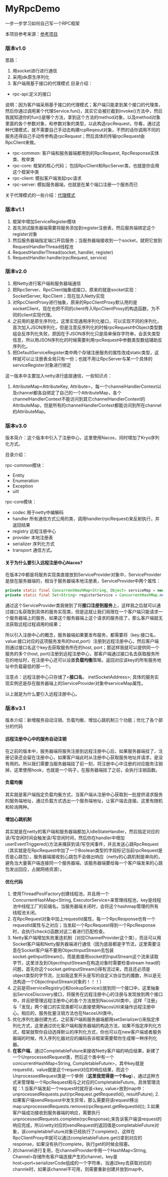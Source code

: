 # MyRpcDemo
一步一步学习如何自己写一个RPC框架

本项目参考来源：[参考项目](https://github.com/CN-GuoZiyang/My-RPC-Framework)  

### 版本v1.0
思路：
1. 用socket进行进行通信
2. 采用jdk原生序列化
3. 客户端用基于接口的代理模式
目录介绍：
- rpc-api:定义的接口

说明：因为客户端采用基于接口的代理模式；客户端只能拿到某个接口的代理类，然后你通过调用某个代理Service.fun()，其实它会被拦截到invoke()方法中，然后我就知道你的fun()是哪个方法，拿到这个方法的method对象，以及method对象里面的各个参数对象，和参数对象的类型，以此构造rpcRequest，你看，通过这种代理模式，就不需要自己手动去构建rcpReqesut对象，不然的话你调用不同的服务还得自己手动传参构造rpcRequest；然后具体的传输rpcRequest由RpcClient来做。
- rpc-common: 客户端和服务器端都用到的RpcRequest, RpcResponse实体类、枚举类
- rpc-core: 框架的核心代码；
包括RpcClient和RpcServer类，也就是你会用这个框架中类
- rpc-client: 模拟客户端发起rpc请求
- rpc-server: 模拟服务器端，也就是在某个端口注册一个服务而已

关于代理模式的一些介绍：[代理模式](https://winterliu1020.github.io/winterliu-notes/1-Java%20%E5%9F%BA%E7%A1%80/Java%E4%B8%AD%E7%9A%84%E4%BB%A3%E7%90%86%E7%B1%BBProxy%E5%92%8CInvocationHandler.html)

### 版本v1.1
1. 框架中增加ServiceRegister模块
2. 首先测试服务器端需要将服务添加到register注册表，然后服务端绑定这个register对象
3. 然后服务器端指定端口开启服务；当服务器端接收到一个socket，就把它放到RequestHandlerThread线程池
4. RequestHandlerThread(socket, handler, register)
5. RequestHandler.handler(rpcRequest, service)

### 版本v2.0
1. 用Netty进行客户端和服务器端通信
2. 把RpcServer、RpcClient抽象成接口，原来的就是socket实现：SocketServer, RpcClient；现在加入Netty实现
3. 对RpcClientProxy进行抽象，原来的RpcClientProxy默认用的是socketClient，现在也把不同的client传入RpcClientProxy的构造函数，为不同的client实现代理。
4. 之前用的是原生序列化，这里实现通用序列化接口，可以实现不同的序列化，首次加入JSON序列化，但是注意反序列化的时候rpcRequest中Object类型数组会反序列化失败，原因在于JSON序列化只是简单保存字符串，会丢失类型信息，所以用JSON序列化的时候需要利用rpcRequest中参数类型数组辅助反序列化。
5. 把DefaultServiceRegister类中两个存储注册服务的属性改成static类型，这样就可以让注册表全局只有一份；也就不用让RpcServer与某一个具体的serviceRegister对象进行绑定

这一版本中主要加入netty进行底层通信，一些知识点：
1. AttributeMap<AttributeKey, Attribute>，每一个channelHandlerContext以及channel都各自绑定了自己的一个AttributeMap，各个channelHandlerContext不能访问到其它channelHandlerContext的AttributeMap，但是所有的channelHandlerContext都能访问到所在channel的AttributeMap。

### 版本v3.0
版本简介：这个版本中引入了注册中心，这里使用Nacos，同时增加了Kryo序列化方式。  

目录介绍：  

rpc-common模块：
- Entity 
- Enumeration  
- Exception
- uitl

rpc-core模块：
- codec 用于netty中编解码
- handler 所有通信方式公用的类，调用handler(rpcRequest)来反射执行，并返回结果
- registry 远程注册中心
- provider 本地注册表
- serializer 序列化方式
- transport 通信方式。

#### 关于为什么要引入远程注册中心Nacos?
在版本2中都是将服务实现类直接放到ServiceProvider对象中，ServiceProvider是放在服务器端的，相当于服务器端本地注册表，ServiceProvider中两个属性：  
``` java
private static final ConcurrentHashMap<String, Object> serviceMap = new ConcurrentHashMap<>(); // 接口名，service；因为同一个service可能实现了很多接口（多个接口可能注册到同一个服务实现类上）
private static final Set<String> registerService = ConcurrentHashMap.newKeySet(); // 放所有服务实现类的名字；一个线程安全的set；只是起到一个防止重复添加同一个服务实现类
```
通过这个ServiceProvider类我做到了将**接口注册到服务**上，这样我之后就可以通过接口名获取到具体的服务实现类，但是这就让我们局限在一个客户端只能请求一个服务器端上的服务，如果这个服务器端上这个请求的服务挂了，那么客户端就无法获取远程过程调用的结果；  

所以引入注册中心的概念，服务器端如果要发布服务，都需要将（key:接口名，value:接口对应的这项服务发布的host,port）注册到远程注册中心，然后客户端则通过接口名这个key去获取服务所在的host, port；那这样我就可以提供同一个服务的多个(host, port)注册到远程注册中心，那客户端通过接口名去获取服务所在的地址时，在注册中心还可以设置**负载均衡**策略，返回对应该key的所有服务地址中负载最低的那一个。  

注意点：远程注册中心只存储了<**接口名**， inetSocketAddress>; 具体的服务实现实例还是存在服务器端上的ServiceProvider对象中serviceMap属性。  

以上就是为什么要引入远程注册中心。

### 版本v3.1
版本介绍：新增服务自动注销、负载均衡、增加心跳机制三个功能；优化了各个部分的代码
#### 远程注册中心中的服务自动注销
在之前的版本中，服务器端将服务注册到远程注册中心后，如果服务器端挂了，注册记录还会留在注册中心，如果客户端此时从注册中心获取服务地址并请求，是没有用的。所以我们需要当服务器端挂了前一刻，将注册中心中注册的对应服务注销掉，这里使用hook，也就是一个钩子，在服务器端挂了之前，会执行注销函数。
#### 负载均衡
其实就是客户端指定负载均衡方式，当客户端从注册中心获取到一批提供请求服务的服务端地址，通过负载方式选出一个服务端地址，让客户端去连接。这里有随机和轮询两种。
#### 增加心跳机制
其实就是在netty的客户端和服务器端都加入IdleStateHandler，然后指定对应的读/写空闲时间会触发读/写空闲时间，然后你在handler中增加userEventTriggered()方法来捕获到读/写空闲事件，并且发送心跳RpcRequest（其实就是在RpcRequest中加了一个Boolean类型的字段标记当前rpcRequest是否是心跳包），服务器端接收到心跳包不会做出响应（netty的心跳机制是单向的，避免当大量客户端连接同一个服务器端，该服务器端要给每一个客户端发来的心跳包发出回应，占据网络资源）。
#### 优化代码
1. 使用ThreadPoolFactory创建线程池，并且用一个ConcurrentHashMap<String, ExecutorService>来管理线程池，key是线程池中线程工厂的前缀名。当服务器端关闭时，会将这个hashmap管理的所有线程池关闭。
2. 在RpcRequest对象中加上requestId属性，每一个RpcResponse也有一个requestId属性与之对应；当发起一个RpcRequest得到一个RpcResponse时，会执行check()函数对这二者进行匹配检查。
3. Netty客户端增加失败重连机制（对应ChannelProvider这个类），而且可以用Socket客户端和Netty服务器端进行通信（因为底层都是字节流，这里需要注意在Socket客户端不要用ObjectInputStream去包装socket.getInputStream()，而是直接用socket的InputStream这个流来读取字节，这里涉及到ObjectInputStream在构造对象时需要检查stream head的问题，首先你这个socket.getInputStream()得有流过来，而且还必须是object类型的字节流，比如我这里开头是写的自定义协议包的魔数，所以是无法构造一个ObjectInputStream对象的！！！）
4. 之前是将serviceRegistry()和lookupService()放到同一个接口中，这里抽象出ServiceDiscovery接口，将服务在远程注册中心的注册与发现放到两个接口中，并且把管理远程注册中心的各个方法放到NacosUtil类中，这样「注册」与「发现」两个接口的实现类都可以直接使用NacosUtil来操作远程注册中心。相应的，服务批量注销方法也在NacosUtil类中。
5. 优化序列化器创建方式，之前客户端和服务器端都用setSerializer()来指定序列化方式，这里通过优化客户端和服务器端的构造方法，如果不指定序列化方式，框架就帮你自动选择默认的序列化方式，你也可以在new客户端或者服务器端的时候，传入序列化器对应的编码告诉框架需要帮你生成哪一种序列化器。
6. **在客户端**，通过CompletableFuture<RpcResponse>来接收Netty客户端的响应结果，新建了一个UnprocessedRequest类，然后这个类中有一个concurrentHashMap<String, CompletableFuture<RpcResponse>>，其中key就是requestId，value就是这个request对应的响应结果，而这个UnprocessedRequest类是一个单例（**这里我觉得是一个Bug**），通过这种方式来管理每一个RpcRequest和与之对应的CompletableFuture<RpcResponse>。具体管理流程：1.当客户端发起一个request时就将该<key, value>放到map中：unprocessedRequests.put(rpcRequest.getRequestId(), resultFuture); 2.如果客户端sendRequest中发生异常，那么需要将该request移出map:unprocessedRequests.remove(rpcRequest.getRequestId()); 3.如果客户端成功接收到服务器端的响应，需要执行unprocessedRequests.complete(rpcResponse);来告诉客户端该request的响应完成，所以netty对应的sendRequest的返回值是completableFuture<RpcResponse>对象，该completableFuture对象已经执行了complete()，这样在RpcClientProxy中就可以通过completableFuture.get()拿到对应的response，如果没有执行complete，执行get的时候会阻塞。
7. 对channel进行复用，在channelProvider中用一个HashMap<String, Channel>存储所有客户端连接产生的channel，key是host+port+serializerCode组成的一个字符串，当通过key去获取对应的channle时，如果该channel不可用，则需要重新创建并放到map中。
